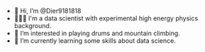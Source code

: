 - 👋 Hi, I’m @Dier9181818
- 👩🏻‍💻 I'm a data scientist with experimental high energy physics background.
- 👀 I’m interested in playing drums and mountain climbing.
- 🌱 I’m currently learning some skills about data science.

<!---
Dier9181818/Dier9181818 is a ✨ special ✨ repository because its `README.md` (this file) appears on your GitHub profile.
You can click the Preview link to take a look at your changes.
--->
